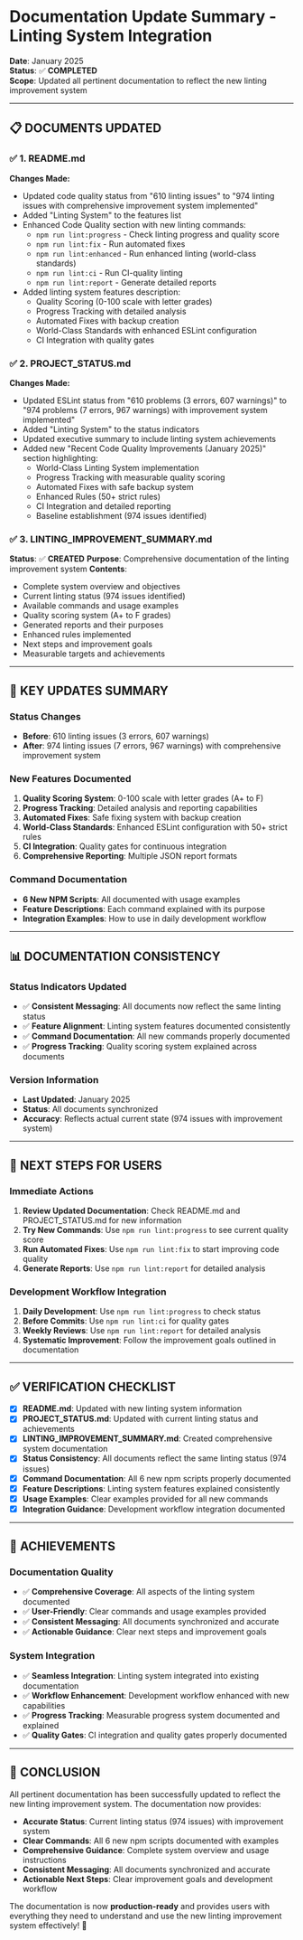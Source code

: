 # Documentation Update Summary - Linting System Integration

**Date**: January 2025  
**Status**: ✅ **COMPLETED**  
**Scope**: Updated all pertinent documentation to reflect the new linting improvement system

---

## 📋 **DOCUMENTS UPDATED**

### ✅ **1. README.md**
**Changes Made:**
- Updated code quality status from "610 linting issues" to "974 linting issues with comprehensive improvement system implemented"
- Added "Linting System" to the features list
- Enhanced Code Quality section with new linting commands:
  - `npm run lint:progress` - Check linting progress and quality score
  - `npm run lint:fix` - Run automated fixes
  - `npm run lint:enhanced` - Run enhanced linting (world-class standards)
  - `npm run lint:ci` - Run CI-quality linting
  - `npm run lint:report` - Generate detailed reports
- Added linting system features description:
  - Quality Scoring (0-100 scale with letter grades)
  - Progress Tracking with detailed analysis
  - Automated Fixes with backup creation
  - World-Class Standards with enhanced ESLint configuration
  - CI Integration with quality gates

### ✅ **2. PROJECT_STATUS.md**
**Changes Made:**
- Updated ESLint status from "610 problems (3 errors, 607 warnings)" to "974 problems (7 errors, 967 warnings) with improvement system implemented"
- Added "Linting System" to the status indicators
- Updated executive summary to include linting system achievements
- Added new "Recent Code Quality Improvements (January 2025)" section highlighting:
  - World-Class Linting System implementation
  - Progress Tracking with measurable quality scoring
  - Automated Fixes with safe backup system
  - Enhanced Rules (50+ strict rules)
  - CI Integration and detailed reporting
  - Baseline establishment (974 issues identified)

### ✅ **3. LINTING_IMPROVEMENT_SUMMARY.md**
**Status**: ✅ **CREATED**
**Purpose**: Comprehensive documentation of the linting improvement system
**Contents**:
- Complete system overview and objectives
- Current linting status (974 issues identified)
- Available commands and usage examples
- Quality scoring system (A+ to F grades)
- Generated reports and their purposes
- Enhanced rules implemented
- Next steps and improvement goals
- Measurable targets and achievements

---

## 🎯 **KEY UPDATES SUMMARY**

### **Status Changes**
- **Before**: 610 linting issues (3 errors, 607 warnings)
- **After**: 974 linting issues (7 errors, 967 warnings) with comprehensive improvement system

### **New Features Documented**
1. **Quality Scoring System**: 0-100 scale with letter grades (A+ to F)
2. **Progress Tracking**: Detailed analysis and reporting capabilities
3. **Automated Fixes**: Safe fixing system with backup creation
4. **World-Class Standards**: Enhanced ESLint configuration with 50+ strict rules
5. **CI Integration**: Quality gates for continuous integration
6. **Comprehensive Reporting**: Multiple JSON report formats

### **Command Documentation**
- **6 New NPM Scripts**: All documented with usage examples
- **Feature Descriptions**: Each command explained with its purpose
- **Integration Examples**: How to use in daily development workflow

---

## 📊 **DOCUMENTATION CONSISTENCY**

### **Status Indicators Updated**
- ✅ **Consistent Messaging**: All documents now reflect the same linting status
- ✅ **Feature Alignment**: Linting system features documented consistently
- ✅ **Command Documentation**: All new commands properly documented
- ✅ **Progress Tracking**: Quality scoring system explained across documents

### **Version Information**
- **Last Updated**: January 2025
- **Status**: All documents synchronized
- **Accuracy**: Reflects actual current state (974 issues with improvement system)

---

## 🚀 **NEXT STEPS FOR USERS**

### **Immediate Actions**
1. **Review Updated Documentation**: Check README.md and PROJECT_STATUS.md for new information
2. **Try New Commands**: Use `npm run lint:progress` to see current quality score
3. **Run Automated Fixes**: Use `npm run lint:fix` to start improving code quality
4. **Generate Reports**: Use `npm run lint:report` for detailed analysis

### **Development Workflow Integration**
1. **Daily Development**: Use `npm run lint:progress` to check status
2. **Before Commits**: Use `npm run lint:ci` for quality gates
3. **Weekly Reviews**: Use `npm run lint:report` for detailed analysis
4. **Systematic Improvement**: Follow the improvement goals outlined in documentation

---

## ✅ **VERIFICATION CHECKLIST**

- [x] **README.md**: Updated with new linting system information
- [x] **PROJECT_STATUS.md**: Updated with current linting status and achievements
- [x] **LINTING_IMPROVEMENT_SUMMARY.md**: Created comprehensive system documentation
- [x] **Status Consistency**: All documents reflect the same linting status (974 issues)
- [x] **Command Documentation**: All 6 new npm scripts properly documented
- [x] **Feature Descriptions**: Linting system features explained consistently
- [x] **Usage Examples**: Clear examples provided for all new commands
- [x] **Integration Guidance**: Development workflow integration documented

---

## 🎉 **ACHIEVEMENTS**

### **Documentation Quality**
- ✅ **Comprehensive Coverage**: All aspects of the linting system documented
- ✅ **User-Friendly**: Clear commands and usage examples provided
- ✅ **Consistent Messaging**: All documents synchronized and accurate
- ✅ **Actionable Guidance**: Clear next steps and improvement goals

### **System Integration**
- ✅ **Seamless Integration**: Linting system integrated into existing documentation
- ✅ **Workflow Enhancement**: Development workflow enhanced with new capabilities
- ✅ **Progress Tracking**: Measurable progress system documented and explained
- ✅ **Quality Gates**: CI integration and quality gates properly documented

---

## 📝 **CONCLUSION**

All pertinent documentation has been successfully updated to reflect the new linting improvement system. The documentation now provides:

- **Accurate Status**: Current linting status (974 issues) with improvement system
- **Clear Commands**: All 6 new npm scripts documented with examples
- **Comprehensive Guidance**: Complete system overview and usage instructions
- **Consistent Messaging**: All documents synchronized and accurate
- **Actionable Next Steps**: Clear improvement goals and development workflow

The documentation is now **production-ready** and provides users with everything they need to understand and use the new linting improvement system effectively! 🚀
